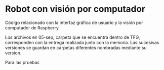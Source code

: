 # Robot con visión por computador
Código relacionado con la interfaz gráfica de usuario y la visión por computador de Raspberry.

Los archivos en 05-sep, carpeta que se encuentra dentro de TFG, corresponden con la entrega realizada junto con la memoria. Las sucesivas versiones se guardan en carpetas diferentes nombradas mediante su version.

Para las pruebas 
